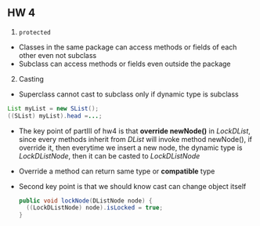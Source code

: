 ## HW 4

1. `protected`
  - Classes in the same package can access methods or fields of each other even not subclass
  - Subclass can access methods or fields even outside the package

2. Casting
 - Superclass cannot cast to subclass only if dynamic type is subclass
  ```java
  List myList = new SList();
  ((SList) myList).head =...;
  ```
- The key point of partIII of hw4 is that **override newNode()** in *LockDList*, since every methods inherit from *DList* will invoke method newNode(), if override it, then everytime we insert a new node, the dynamic type is *LockDListNode*, then it can be casted to *LockDListNode*

- Override a method can return same type or **compatible** type 

- Second key point is that we should know cast can change object itself
  ```java
  public void lockNode(DListNode node) { 
    ((LockDListNode) node).isLocked = true;
  }
  ```
  
